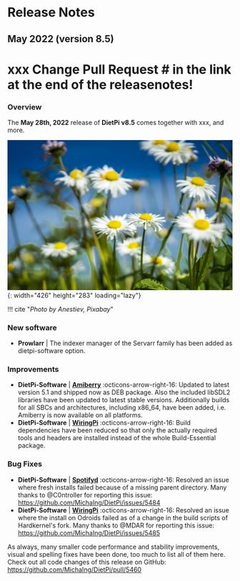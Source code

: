 # Release Notes

## May 2022 (version 8.5)

# xxx Change Pull Request # in the link at the end of the releasenotes!

### Overview

The **May 28th, 2022** release of **DietPi v8.5** comes together with xxx, and more.

![daisy flowers](../assets/images/dietpi-release-v8_4.jpg){: width="426" height="283" loading="lazy"}

!!! cite "_Photo by Anestiev, Pixabay_"

### New software

- **Prowlarr** | The indexer manager of the Servarr family has been added as dietpi-software option.

### Improvements

- **DietPi-Software** | [**Amiberry**](../../software/gaming/#amiberry) :octicons-arrow-right-16: Updated to latest version 5.1 and shipped now as DEB package. Also the included libSDL2 libraries have been updated to latest stable versions. Additionally builds for all SBCs and architectures, including x86_64, have been added, i.e. Amiberry is now available on all platforms.
- **DietPi-Software** | [**WiringPi**](../../software/hardware_projects/#wiringpi) :octicons-arrow-right-16: Build dependencies have been reduced so that only the actually required tools and headers are installed instead of the whole Build-Essential package.

### Bug Fixes

- **DietPi-Software** | [**Spotifyd**](../../software/media/#spotifyd) :octicons-arrow-right-16: Resolved an issue where fresh installs failed because of a missing parent directory. Many thanks to @C0ntroller for reporting this issue: <https://github.com/MichaIng/DietPi/issues/5484>
- **DietPi-Software** | [**WiringPi**](../../software/hardware_projects/#wiringpi) :octicons-arrow-right-16: Resolved an issue where the install on Odroids failed as of a change in the build scripts of Hardkernel's fork. Many thanks to @MDAR for reporting this issue: <https://github.com/MichaIng/DietPi/issues/5485>


As always, many smaller code performance and stability improvements, visual and spelling fixes have been done, too much to list all of them here. Check out all code changes of this release on GitHub: <https://github.com/MichaIng/DietPi/pull/5460>
